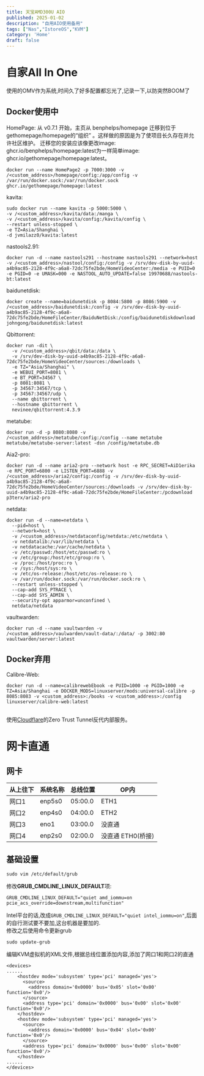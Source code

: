 ```yaml
---
title: 天宝AMD300U AIO
published: 2025-01-02
description: "自用AIO使用备用"
tags: ["Nas","IstoreOS","KVM"]
category: 'Home'
draft: false
---
```


# 自家All In One
使用的OMV作为系统,时间久了好多配置都忘光了,记录一下,以防突然BOOM了
<!-- more -->


## Docker使用中

HomePage:
从 v0.7.1 开始，主页从 benphelps/homepage 迁移到位于gethomepage/homepage的“组织” 。这样做的原因是为了使项目长久存在并允许社区维护。
迁移您的安装应该像更改image: ghcr.io/benphelps/homepage:latest为一样简单image: ghcr.io/gethomepage/homepage:latest。
```
docker run --name HomePage2 -p 7000:3000 -v /<custom_address>/homepage/config:/app/config -v /var/run/docker.sock:/var/run/docker.sock ghcr.io/gethomepage/homepage:latest
```

kavita:
```
sudo docker run --name kavita -p 5000:5000 \
-v /<custom_address>/kavita/data:/manga \
-v /<custom_address>/kavita/config:/kavita/config \
--restart unless-stopped \
-e TZ=Asia/Shanghai \
-d jvmilazz0/kavita:latest
```
nastools2.91:
```
docker run -d --name nastools291 --hostname nastools291 --network=host -v /<custom_address>/nastool/config:/config -v /srv/dev-disk-by-uuid-a4b9ac85-2128-4f9c-a6a8-72dc75fe2bde/HomeVideoCenter:/media -e PUID=0 -e PGID=0 -e UMASK=000 -e NASTOOL_AUTO_UPDATE=false 19970688/nastools-bt:latest
```
baidunetdisk:
```
docker create --name=baidunetdisk -p 8084:5800 -p 8086:5900 -v /<custom_address>/baidunetdisk:/config -v /srv/dev-disk-by-uuid-a4b9ac85-2128-4f9c-a6a8-72dc75fe2bde/HomeFileCenter/BaiduNetDisk:/config/baidunetdiskdownload johngong/baidunetdisk:latest
```

Qbittorrent:
```
docker run -dit \
  -v /<custom_address>/qbit/data:/data \
  -v /srv/dev-disk-by-uuid-a4b9ac85-2128-4f9c-a6a8-72dc75fe2bde/HomeVideoCenter/sources:/downloads \
  -e TZ="Asia/Shanghai" \
  -e WEBUI_PORT=8081 \
  -e BT_PORT=34567 \
  -p 8081:8081 \
  -p 34567:34567/tcp \
  -p 34567:34567/udp \
  --name qbittorrent \
  --hostname qbittorrent \
  nevinee/qbittorrent:4.3.9
```
metatube:
```
docker run -d -p 8080:8080 -v /<custom_address>/metatube/config:/config --name metatube metatube/metatube-server:latest -dsn /config/metatube.db
```
Aia2-pro:
```
docker run -d --name aria2-pro --network host -e RPC_SECRET=AiD1erika -e RPC_PORT=6800 -e LISTEN_PORT=6888 -v /<custom_address>/aria2/config:/config -v /srv/dev-disk-by-uuid-a4b9ac85-2128-4f9c-a6a8-72dc75fe2bde/HomeVideoCenter/sources:/downloads -v /srv/dev-disk-by-uuid-a4b9ac85-2128-4f9c-a6a8-72dc75fe2bde/HomeFileCenter:/pcdownload p3terx/aria2-pro
```

netdata:
```
docker run -d --name=netdata \
  --pid=host \
  --network=host \
  -v /<custom_address>/netdataconfig/netdata:/etc/netdata \
  -v netdatalib:/var/lib/netdata \
  -v netdatacache:/var/cache/netdata \
  -v /etc/passwd:/host/etc/passwd:ro \
  -v /etc/group:/host/etc/group:ro \
  -v /proc:/host/proc:ro \
  -v /sys:/host/sys:ro \
  -v /etc/os-release:/host/etc/os-release:ro \
  -v /var/run/docker.sock:/var/run/docker.sock:ro \
  --restart unless-stopped \
  --cap-add SYS_PTRACE \
  --cap-add SYS_ADMIN \
  --security-opt apparmor=unconfined \
  netdata/netdata
```

vaultwarden:
```
docker run -d --name vaultwarden -v /<custom_address>/vaulwarden/vault-data/:/data/ -p 3002:80 vaultwarden/server:latest
```
## Docker弃用
Calibre-Web:
```
docker run -d --name=calibrewebEbook -e PUID=1000 -e PGID=1000 -e TZ=Asia/Shanghai -e DOCKER_MODS=linuxserver/mods:universal-calibre -p 8085:8083 -v <custom_address>:/books -v <custom_address>:/config linuxserver/calibre-web:latest
```

## 
使用[Cloudflare](https://dash.cloudflare.com/)的Zero Trust Tunnel反代内部服务。


# 网卡直通
## 网卡
|从上往下|系统名称|总线位置|OP内|
|-|-|-|-|
|网口1|enp5s0|05:00.0|ETH1|
|网口2|enp4s0|04:00.0|ETH2|
|网口3|eno1|03:00.0|没直通|
|网口4|enp2s0|02:00.0|没直通 ETH0(桥接)|

## 基础设置
```
sudo vim /etc/default/grub
```
修改**GRUB_CMDLINE_LINUX_DEFAULT**项:  
```
GRUB_CMDLINE_LINUX_DEFAULT="quiet amd_iommu=on pcie_acs_override=downstream,multifunction"
```
Intel平台的话,改成`GRUB_CMDLINE_LINUX_DEFAULT="quiet intel_iommu=on"`,后面的自行测试要不要加,这台机器是要加的.  
修改之后使用命令更新grub  
```
sudo update-grub
```


编辑KVM虚拟机的XML文件,根据总线位置添加内容,添加了网口1和网口2的直通
```
<devices>
......
    <hostdev mode='subsystem' type='pci' managed='yes'>
      <source>
        <address domain='0x0000' bus='0x05' slot='0x00' function='0x0'/>
      </source>
      <address type='pci' domain='0x0000' bus='0x00' slot='0x00' function='0x0'/>
    </hostdev>
    <hostdev mode='subsystem' type='pci' managed='yes'>
      <source>
        <address domain='0x0000' bus='0x04' slot='0x00' function='0x0'/>
      </source>
      <address type='pci' domain='0x0000' bus='0x00' slot='0x00' function='0x0'/>
    </hostdev>
......
</devices>
```